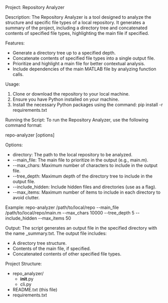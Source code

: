 Project: Repository Analyzer

Description:
The Repository Analyzer is a tool designed to analyze the structure and specific file types of a local repository. It generates a summary of the project, including a directory tree and concatenated contents of specified file types, highlighting the main file if specified.

Features:
- Generate a directory tree up to a specified depth.
- Concatenate contents of specified file types into a single output file.
- Prioritize and highlight a main file for better contextual analysis.
- Include dependencies of the main MATLAB file by analyzing function calls.

Usage:
1. Clone or download the repository to your local machine.
2. Ensure you have Python installed on your machine.
3. Install the necessary Python packages using the command:
   pip install -r requirements.txt

Running the Script:
To run the Repository Analyzer, use the following command format:

repo-analyzer <directory> [options]

Options:
- directory: The path to the local repository to be analyzed.
- --main_file: The main file to prioritize in the output (e.g., main.m).
- --max_chars: Maximum number of characters to include in the output file.
- --tree_depth: Maximum depth of the directory tree to include in the output file.
- --include_hidden: Include hidden files and directories (use as a flag).
- --max_items: Maximum number of items to include in each directory to avoid clutter.

Example:
repo-analyzer /path/to/local/repo --main_file /path/to/local/repo/main.m --max_chars 10000 --tree_depth 5 --include_hidden --max_items 50

Output:
The script generates an output file in the specified directory with the name <directory>_summary.txt. The output file includes:
- A directory tree structure.
- Contents of the main file, if specified.
- Concatenated contents of other specified file types.

Project Structure:
- repo_analyzer/
  - __init__.py
  - cli.py
- README.txt (this file)
- requirements.txt
